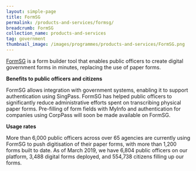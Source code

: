 ```yaml
---
layout: simple-page
title: FormSG
permalink: /products-and-services/formsg/
breadcrumb: FormSG
collection_name: products-and-services
tag: government
thumbnail_image: /images/programmes/products-and-services/FormSG.png
---
```

[FormSG](https://form.gov.sg/#!/) is a form builder tool that enables public officers to create digital government forms in minutes, replacing the use of paper forms.
                                                                                      
**Benefits to public officers and citizens**

FormSG allows integration with government systems, enabling it to support authentication using SingPass. FormSG has helped public officers to significantly reduce administrative efforts spent on transcribing physical paper forms. Pre-filling of form fields with MyInfo and authentication for companies using CorpPass will soon be made available on FormSG.
 
**Usage rates**

More than 6,000 public officers across over 65 agencies are currently using FormSG to push digitisation of their paper forms, with more than 1,200 forms built to date. As of March 2019, we have 6,804 public officers on our platform, 3,488 digital forms deployed, and 554,738 citizens filling up our forms.